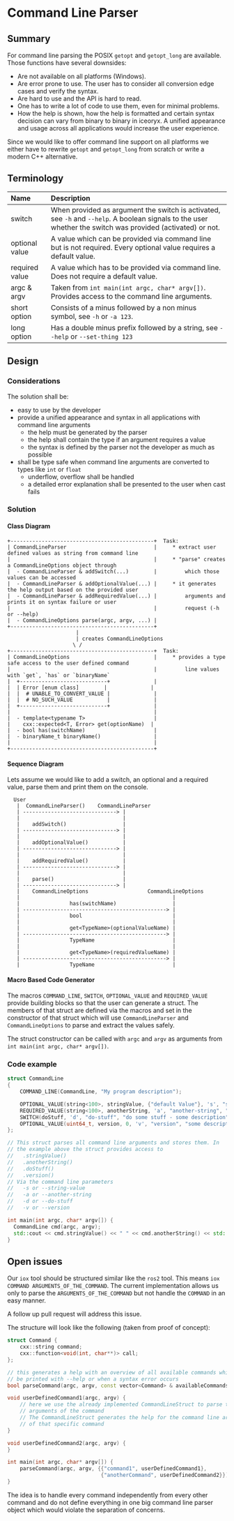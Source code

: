 # Command Line Parser

## Summary

For command line parsing the POSIX `getopt` and `getopt_long` are available.
Those functions have several downsides:

 * Are not available on all platforms (Windows).
 * Are error prone to use. The user has to consider all conversion edge cases
    and verify the syntax.
 * Are hard to use and the API is hard to read.
 * One has to write a lot of code to use them, even for minimal problems.
 * How the help is shown, how the help is formatted and certain syntax decision
    can vary from binary to binary in iceoryx. A unified appearance and usage
    across all applications would increase the user experience.

Since we would like to offer command line support on all platforms we either
have to rewrite `getopt` and `getopt_long` from scratch or write a modern C++
alternative.

## Terminology

| Name              | Description                                              |
| :---------------- | :------------------------------------------------------- |
| switch            | When provided as argument the switch is activated, see `-h` and `--help`. A boolean signals to the user whether the switch was provided (activated) or not. |
| optional value    | A value which can be provided via command line but is not required. Every optional value requires a default value. |
| required value    | A value which has to be provided via command line. Does not require a default value. |
| argc & argv       | Taken from `int main(int argc, char* argv[])`. Provides access to the command line arguments. |
| short option      | Consists of a minus followed by a non minus symbol, see `-h` or `-a 123`. |
| long option       | Has a double minus prefix followed by a string, see `--help` or `--set-thing 123` |

## Design

### Considerations

The solution shall be:

 * easy to use by the developer
 * provide a unified appearance and syntax in all applications with command line arguments
    * the help must be generated by the parser
    * the help shall contain the type if an argument requires a value
    * the syntax is defined by the parser not the developer as much as possible
 * shall be type safe when command line arguments are converted to types like `int` or `float`
    * underflow, overflow shall be handled
    * a detailed error explanation shall be presented to the user when cast fails

### Solution

#### Class Diagram

```
+----------------------------------------------+  Task:
| CommandLineParser                            |     * extract user defined values as string from command line
|                                              |     * "parse" creates a CommandLineOptions object through
|  - CommandLineParser & addSwitch(...)        |         which those values can be accessed
|  - CommandLineParser & addOptionalValue(...) |     * it generates the help output based on the provided user
|  - CommandLineParser & addRequiredValue(...) |         arguments and prints it on syntax failure or user
|                                              |         request (-h or --help)
|  - CommandLineOptions parse(argc, argv, ...) |
+----------------------------------------------+
                      |
                      | creates CommandLineOptions
                     \ /
+----------------------------------------------+  Task:
| CommandLineOptions                           |     * provides a type safe access to the user defined command
|                                              |         line values with `get`, `has` or `binaryName`
|  +----------------------------+              |
|  | Error [enum class]        |              |
|  |  # UNABLE_TO_CONVERT_VALUE |              |
|  |  # NO_SUCH_VALUE           |              |
|  +----------------------------+              |
|                                              |
|  - template<typename T>                      |
|    cxx::expected<T, Error> get(optionName)  |
|  - bool has(switchName)                      |
|  - binaryName_t binaryName()                 |
|                                              |
+----------------------------------------------+
```

#### Sequence Diagram

Lets assume we would like to add a switch, an optional and a required value, parse
them and print them on the console.

```
  User
   |  CommandLineParser()    CommandLineParser
   | ------------------------------> |
   |                                 |
   |    addSwitch()                  |
   | ------------------------------> |
   |                                 |
   |    addOptionalValue()           |
   | ------------------------------> |
   |                                 |
   |    addRequiredValue()           |
   | ------------------------------> |
   |                                 |
   |    parse()                      |
   | ------------------------------> |
   |    CommandLineOptions                   CommandLineOptions
   |                                                 |
   |                has(switchName)                  |
   | ----------------------------------------------> |
   |                bool                             |
   |                                                 |
   |                get<TypeName>(optionalValueName) |
   | ----------------------------------------------> |
   |                TypeName                         |
   |                                                 |
   |                get<TypeName>(requiredValueName) |
   | ----------------------------------------------> |
   |                TypeName                         |
```

#### Macro Based Code Generator

The macros `COMMAND_LINE`, `SWITCH`, `OPTIONAL_VALUE` and `REQUIRED_VALUE`
provide building blocks so that the user can generate a struct. The members of that
struct are defined via the macros and set in the constructor of that struct which
will use `CommandLineParser` and `CommandLineOptions` to parse and extract the
values safely.

The struct constructor can be called with `argc` and `argv` as arguments from 
`int main(int argc, char* argv[])`.

### Code example

```cpp
struct CommandLine
{
    COMMAND_LINE(CommandLine, "My program description");

    OPTIONAL_VALUE(string<100>, stringValue, {"default Value"}, 's', "string-value", "some description");
    REQUIRED_VALUE(string<100>, anotherString, 'a', "another-string", "some description");
    SWITCH(doStuff, 'd', "do-stuff", "do some stuff - some description");
    OPTIONAL_VALUE(uint64_t, version, 0, 'v', "version", "some description");
};

// This struct parses all command line arguments and stores them. In
// the example above the struct provides access to
//   .stringValue()
//   .anotherString()
//   .doStuff()
//   .version()
// Via the command line parameters
//   -s or --string-value
//   -a or --another-string
//   -d or --do-stuff
//   -v or --version

int main(int argc, char* argv[]) {
  CommandLine cmd(argc, argv);
  std::cout << cmd.stringValue() << " " << cmd.anotherString() << std::endl;
}
```

## Open issues

Our `iox` tool should be structured similar like the `ros2` tool. This
means `iox COMMAND ARGUMENTS_OF_THE_COMMAND`. The current implementation allows us
only to parse the `ARGUMENTS_OF_THE_COMMAND` but not handle the `COMMAND` in an easy manner.

A follow up pull request will address this issue.

The structure will look like the following (taken from proof of concept):
```cpp
struct Command {
    cxx::string command;
    cxx::function<void(int, char**)> call;
};

// this generates a help with an overview of all available commands which can
// be printed with --help or when a syntax error occurs
bool parseCommand(argc, argv, const vector<Command> & availableCommands);

void userDefinedCommand1(argc, argv) {
    // here we use the already implemented CommandLineStruct to parse the
    // arguments of the command
    // The CommandLineStruct generates the help for the command line arguments
    // of that specific command
}

void userDefinedCommand2(argc, argv) {
}

int main(int argc, char* argv[]) {
    parseCommand(argc, argv, {{"command1", userDefinedCommand1},
                              {"anotherCommand", userDefinedCommand2}});
}
```

The idea is to handle every command independently from every other command and
do not define everything in one big command line parser object which would
violate the separation of concerns.
